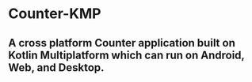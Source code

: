 # Counter-KMP
<!-- References
https://betterprogramming.pub/kotlin-multiplatform-how-to-create-an-app-for-android-desktop-and-web-with-kotlin-in-one-10bbb565f477
-->

## A cross platform Counter application built on Kotlin Multiplatform which can run on Android, Web, and Desktop.
